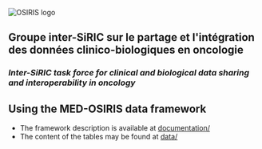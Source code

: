 ![OSIRIS logo](https://raw.githubusercontent.com/siric-osiris/OSIRIS/master/osiris2.png)
## Groupe inter-SiRIC sur le partage et l'intégration des données clinico-biologiques en oncologie
### *Inter-SiRIC task force for clinical and biological data sharing and interoperability in oncology*
  
## Using the MED-OSIRIS data framework
* The framework description is available at [documentation/](documentation/)
* The content of the tables may be found at [data/](data/)
